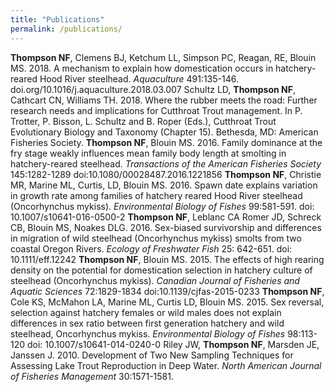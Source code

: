 ```yaml
---
title: "Publications"
permalink: /publications/
---
```

__Thompson NF__, Clemens BJ, Ketchum LL, Simpson PC, Reagan, RE, Blouin MS. 2018. A 	mechanism to explain how domestication occurs in hatchery-reared Hood River 	steelhead. _Aquaculture_ 491:135-146. doi.org/10.1016/j.aquaculture.2018.03.007
Schultz LD, __Thompson NF__, Cathcart CN, Williams TH. 2018. Where the rubber meets the 	road: Further research needs and implications for Cutthroat Trout management. In P. 	Trotter, P. Bisson, L. Schultz and B. Roper (Eds.), Cutthroat Trout Evolutionary Biology 	and Taxonomy (Chapter 15). Bethesda, MD: American Fisheries Society.
__Thompson NF__, Blouin MS. 2016. Family dominance at the fry stage weakly influences mean family body length at smolting in hatchery-reared steelhead. _Transactions of the American Fisheries Society_ 145:1282-1289 doi:10.1080/00028487.2016.1221856
__Thompson NF__, Christie MR, Marine ML, Curtis, LD, Blouin MS. 2016. Spawn date explains variation in growth rate among families of hatchery reared Hood River steelhead (Oncorhynchus mykiss). _Environmental Biology of Fishes_ 99:581-591. doi: 10.1007/s10641-016-0500-2
__Thompson NF__, Leblanc CA Romer JD, Schreck CB, Blouin MS, Noakes DLG. 2016. Sex-biased survivorship and differences in migration of wild steelhead (Oncorhynchus mykiss) smolts from two coastal Oregon Rivers. _Ecology of Freshwater Fish_ 25: 642-651. doi: 10.1111/eff.12242
__Thompson NF__, Blouin MS. 2015. The effects of high rearing density on the potential for domestication selection in hatchery culture of steelhead (Oncorhynchus mykiss). _Canadian Journal of Fisheries and Aquatic Sciences_ 72:1829-1834 doi:10.1139/cjfas-2015-0233
__Thompson NF__, Cole KS, McMahon LA, Marine ML, Curtis LD, Blouin MS. 2015. Sex reversal, selection against hatchery females or wild males does not explain differences in sex ratio between first generation hatchery and wild steelhead, Oncorhynchus mykiss. _Environmental Biology of Fishes_ 98:113-120 doi: 10.1007/s10641-014-0240-0
Riley JW, __Thompson NF__, Marsden JE, Janssen J. 2010. Development of Two New Sampling Techniques for Assessing Lake Trout Reproduction in Deep Water. _North American Journal of Fisheries Management_ 30:1571-1581.

